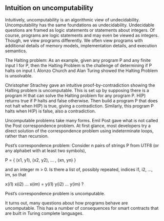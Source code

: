 ﻿## Intuition on uncomputability

Intuitively, uncomputability is an algorithmic view of undecidability.  Uncomputability has the same foundations as undecidability. Undecidable questions are framed as logic statements or statements about integers.  Of course, programs are logic statements and may even be viewed as integers. Though, we view programs differently. We often view programs with additional details of memory models, implementation details, and execution semantics.

The Halting problem: As an example, given any program P and any finite input I for P, then the Halting Problem is the challenge of determining if P halts on input I.
Alonzo Church and Alan Turing showed the Halting Problem is unsolvable.

Christopher Strachey gave an intuitive proof-by-contradiction showing the Halting problem is uncomputable. This is set up by supposing there is a program H that can solve the Halting problem for any program P.  H(P) returns true if P halts and false otherwise. Then build a program P that does not halt when H(P) is true, giving a contradiction. Similarly, this program P halts when H(P) is false, also a contradiction.

Uncomputable problems take many forms. Emil Post gave what is not called the Post correspondence problem. At first glance, most developers try a direct solution of the correspondence problem using indeterminate loops, rather than recursion.

Post’s correspondence problem: Consider n pairs of strings P from UTF8 (or any alphabet with at least two symbols), 


P =  { (x1, y1), (x2, y2), … , (xn, yn) }


and an integer m > 0.  Is there  a list of, possibly repeated, indices i1, i2, …, im,  so that


x(i1) x(i2) … x(im) = y(i1) y(i2)  … y(im) ?


Post’s correspondence problem is uncomputable.

It turns out, many questions about how programs behave are uncomputable. This has a number of consequences for smart contracts that are built in Turing complete languages.